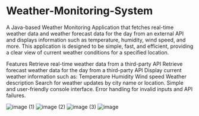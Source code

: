 # Weather-Monitoring-System
A Java-based Weather Monitoring Application that fetches real-time weather data and weather forecast data for the day from an external API and displays information such as temperature, humidity, wind speed, and more. This application is designed to be simple, fast, and efficient, providing a clear view of current weather conditions for a specified location.

Features
Retrieve real-time weather data from a third-party API 
Retrieve forecast weather data for the day from a third-party API
Display current weather information such as:
Temperature
Humidity
Wind speed
Weather description
Search for weather updates by city name or location.
Simple and user-friendly console interface.
Error handling for invalid inputs and API failures.

![image (1)](https://github.com/user-attachments/assets/1b54657d-4596-4c35-89bb-4a6d439ec53e)
![image (2)](https://github.com/user-attachments/assets/d372e48d-6225-49c5-a405-96ad06e708d6)
![image (3)](https://github.com/user-attachments/assets/9468732c-12bf-4d79-892d-b2b4e9694c8e)
![image](https://github.com/user-attachments/assets/e15e89dc-679b-4f6a-803f-6c0ec7d8a23a)
